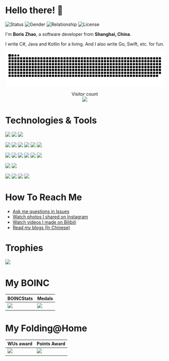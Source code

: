 # Hello there! 👋

![Status](https://img.shields.io/badge/status-up-brightgreen)
![Gender](https://img.shields.io/badge/gender-%F0%9F%A4%B5-brightgreen)
![Relationship](https://img.shields.io/badge/Relationship-Single-red)
![License](https://img.shields.io/badge/license-It%20is%20illegal%20to%20own%20humans-red)

I'm **Boris Zhao**, a software developer from **Shanghai, China**.

I write C#, Java and Kotlin for a living. And I also write Go, Swift, etc. for fun.

![GitHub contribution Snake](https://raw.githubusercontent.com/boris1993/boris1993/snake_output/github-contribution-grid-snake.svg)

<p align="center"> 
  Visitor count<br>
  <img src="https://profile-counter.glitch.me/boris1993/count.svg" />
</p>

# Technologies & Tools

![](https://img.shields.io/badge/OS-Mac-informational?style=flat&logo=apple&logoColor=white&color=2bbc8a)
![](https://img.shields.io/badge/OS-Linux-informational?style=flat&logo=linux&logoColor=white&color=2bbc8a)
![](https://img.shields.io/badge/OS-Windows-informational?style=flat&logo=windows&logoColor=white&color=2bbc8a)

![](https://img.shields.io/badge/IDE-IntelliJ_IDEA-informational?style=flat&logo=intellij-idea&logoColor=white&color=2bbc8a)
![](https://img.shields.io/badge/IDE-Rider-informational?style=flat&logo=rider&logoColor=white&color=2bbc8a)
![](https://img.shields.io/badge/IDE-GoLand-informational?style=flat&logo=goland&logoColor=white&color=2bbc8a)
![](https://img.shields.io/badge/IDE-VSCode-informational?style=flat&logo=visual-studio-code&logoColor=white&color=2bbc8a)
![](https://img.shields.io/badge/IDE-Visual_Studio-informational?style=flat&logo=visual-studio&logoColor=white&color=2bbc8a)
![](https://img.shields.io/badge/IDE-XCode-informational?style=flat&logo=xcode&logoColor=white&color=2bbc8a)

![](https://img.shields.io/badge/Code-Java-informational?style=flat&logo=java&logoColor=white&color=2bbc8a)
![](https://img.shields.io/badge/Code-Kotlin-informational?style=flat&logo=kotlin&logoColor=white&color=2bbc8a)
![](https://img.shields.io/badge/Code-CSharp-informational?style=flat&logo=csharp&logoColor=white&color=2bbc8a)
![](https://img.shields.io/badge/Code-Go-informational?style=flat&logo=go&logoColor=white&color=2bbc8a)
![](https://img.shields.io/badge/Code-Python-informational?style=flat&logo=python&logoColor=white&color=2bbc8a)
![](https://img.shields.io/badge/Code-Swift-informational?style=flat&logo=swift&logoColor=white&color=2bbc8a)

![](https://img.shields.io/badge/Framework-SpringBoot-informational?style=flat&logo=springboot&logoColor=white&color=2bbc8a)
![](https://img.shields.io/badge/Framework-.NET-informational?style=flat&logo=.net&logoColor=white&color=2bbc8a)

![](https://img.shields.io/badge/Tools-Docker-informational?style=flat&logo=docker&logoColor=white&color=2bbc8a)
![](https://img.shields.io/badge/Tools-Redis-informational?style=flat&logo=redis&logoColor=white&color=2bbc8a)
![](https://img.shields.io/badge/Tools-Google_Cloud-informational?style=flat&logo=googlecloud&logoColor=white&color=2bbc8a)
![](https://img.shields.io/badge/Tools-Azure-informational?style=flat&logo=microsoft&logoColor=white&color=2bbc8a)

# How To Reach Me

- [Ask me questions in Issues](https://github.com/boris1993/boris1993/issues)
- [Watch photos I shared on Instagram](https://www.instagram.com/boris.zhao/)
- [Watch videos I made on Bilibili](https://space.bilibili.com/3633374)
- [Read my blogs (In Chinese)](https://www.boris1993.com)

# Trophies

![](https://github-profile-trophy.vercel.app/?username=boris1993&theme=onedark&margin-w=15&column=-1)

# My BOINC

| BOINCStats                                                     | Medals                                         |
| -------------------------------------------------------------- | ---------------------------------------------- |
| ![](https://www.boincstats.com/signature/-1/bam/36477/sig.png) | ![](https://signature.statseb.fr/sig-2740.png) |

# My Folding@Home

| WUs award                                                          | Points Award                                              |
| ------------------------------------------------------------------ | --------------------------------------------------------- |
| ![](https://apps.foldingathome.org/awards?user=650987489&type=wus) | ![](https://apps.foldingathome.org/awards?user=650987489) |
